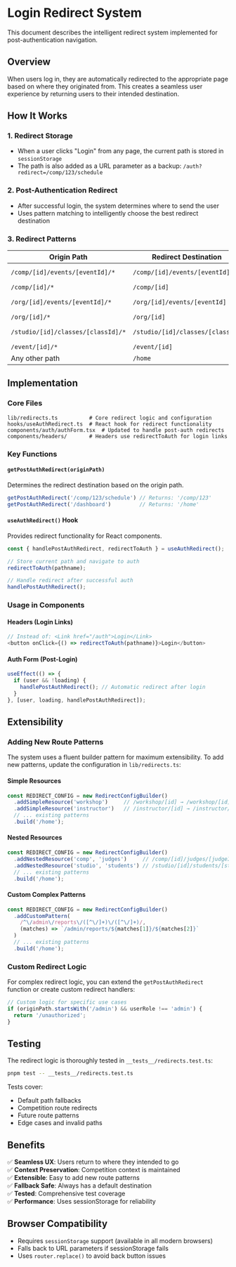 # Login Redirect System

This document describes the intelligent redirect system implemented for post-authentication navigation.

## Overview

When users log in, they are automatically redirected to the appropriate page based on where they originated from. This creates a seamless user experience by returning users to their intended destination.

## How It Works

### 1. Redirect Storage
- When a user clicks "Login" from any page, the current path is stored in `sessionStorage`
- The path is also added as a URL parameter as a backup: `/auth?redirect=/comp/123/schedule`

### 2. Post-Authentication Redirect
- After successful login, the system determines where to send the user
- Uses pattern matching to intelligently choose the best redirect destination

### 3. Redirect Patterns

| Origin Path | Redirect Destination | Example |
|-------------|---------------------|---------|
| `/comp/[id]/events/[eventId]/*` | `/comp/[id]/events/[eventId]` | `/comp/123/events/456/schedule` → `/comp/123/events/456` |
| `/comp/[id]/*` | `/comp/[id]` | `/comp/123/schedule` → `/comp/123` |
| `/org/[id]/events/[eventId]/*` | `/org/[id]/events/[eventId]` | `/org/studio/events/recital/details` → `/org/studio/events/recital` |
| `/org/[id]/*` | `/org/[id]` | `/org/my-org/settings` → `/org/my-org` |
| `/studio/[id]/classes/[classId]/*` | `/studio/[id]/classes/[classId]` | `/studio/abc/classes/waltz/schedule` → `/studio/abc/classes/waltz` |
| `/event/[id]/*` | `/event/[id]` | `/event/gala/tickets` → `/event/gala` |
| Any other path | `/home` | `/dashboard` → `/home` |

## Implementation

### Core Files

```
lib/redirects.ts          # Core redirect logic and configuration
hooks/useAuthRedirect.ts  # React hook for redirect functionality
components/auth/authForm.tsx  # Updated to handle post-auth redirects
components/headers/       # Headers use redirectToAuth for login links
```

### Key Functions

#### `getPostAuthRedirect(originPath)`
Determines the redirect destination based on the origin path.

```typescript
getPostAuthRedirect('/comp/123/schedule') // Returns: '/comp/123'
getPostAuthRedirect('/dashboard')         // Returns: '/home'
```

#### `useAuthRedirect()` Hook
Provides redirect functionality for React components.

```typescript
const { handlePostAuthRedirect, redirectToAuth } = useAuthRedirect();

// Store current path and navigate to auth
redirectToAuth(pathname);

// Handle redirect after successful auth
handlePostAuthRedirect();
```

### Usage in Components

#### Headers (Login Links)
```typescript
// Instead of: <Link href="/auth">Login</Link>
<button onClick={() => redirectToAuth(pathname)}>Login</button>
```

#### Auth Form (Post-Login)
```typescript
useEffect(() => {
  if (user && !loading) {
    handlePostAuthRedirect(); // Automatic redirect after login
  }
}, [user, loading, handlePostAuthRedirect]);
```

## Extensibility

### Adding New Route Patterns

The system uses a fluent builder pattern for maximum extensibility. To add new patterns, update the configuration in `lib/redirects.ts`:

#### Simple Resources
```typescript
const REDIRECT_CONFIG = new RedirectConfigBuilder()
  .addSimpleResource('workshop')     // /workshop/[id] → /workshop/[id]
  .addSimpleResource('instructor')   // /instructor/[id] → /instructor/[id]
  // ... existing patterns
  .build('/home');
```

#### Nested Resources  
```typescript
const REDIRECT_CONFIG = new RedirectConfigBuilder()
  .addNestedResource('comp', 'judges')     // /comp/[id]/judges/[judgeId]
  .addNestedResource('studio', 'students') // /studio/[id]/students/[studentId]
  // ... existing patterns
  .build('/home');
```

#### Custom Complex Patterns
```typescript
const REDIRECT_CONFIG = new RedirectConfigBuilder()
  .addCustomPattern(
    /^\/admin\/reports\/([^\/]+)\/([^\/]+)/,
    (matches) => `/admin/reports/${matches[1]}/${matches[2]}`
  )
  // ... existing patterns
  .build('/home');
```

### Custom Redirect Logic

For complex redirect logic, you can extend the `getPostAuthRedirect` function or create custom redirect handlers:

```typescript
// Custom logic for specific use cases
if (originPath.startsWith('/admin') && userRole !== 'admin') {
  return '/unauthorized';
}
```

## Testing

The redirect logic is thoroughly tested in `__tests__/redirects.test.ts`:

```bash
pnpm test -- __tests__/redirects.test.ts
```

Tests cover:
- Default path fallbacks
- Competition route redirects
- Future route patterns
- Edge cases and invalid paths

## Benefits

✅ **Seamless UX**: Users return to where they intended to go  
✅ **Context Preservation**: Competition context is maintained  
✅ **Extensible**: Easy to add new route patterns  
✅ **Fallback Safe**: Always has a default destination  
✅ **Tested**: Comprehensive test coverage  
✅ **Performance**: Uses sessionStorage for reliability  

## Browser Compatibility

- Requires `sessionStorage` support (available in all modern browsers)
- Falls back to URL parameters if sessionStorage fails
- Uses `router.replace()` to avoid back button issues